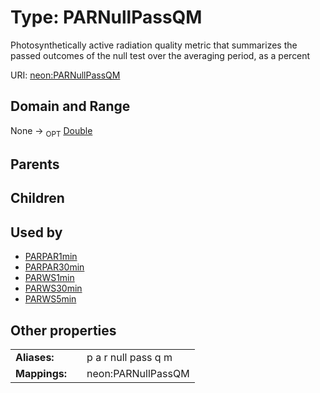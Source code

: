 
# Type: PARNullPassQM


Photosynthetically active radiation quality metric that summarizes the passed outcomes of the null test over the averaging period, as a percent

URI: [neon:PARNullPassQM](https://data.neonscience.org/PARNullPassQM)


## Domain and Range

None ->  <sub>OPT</sub> [Double](types/Double.md)

## Parents


## Children


## Used by

 * [PARPAR1min](PARPAR1min.md)
 * [PARPAR30min](PARPAR30min.md)
 * [PARWS1min](PARWS1min.md)
 * [PARWS30min](PARWS30min.md)
 * [PARWS5min](PARWS5min.md)

## Other properties

|  |  |  |
| --- | --- | --- |
| **Aliases:** | | p a r null pass q m |
| **Mappings:** | | neon:PARNullPassQM |

